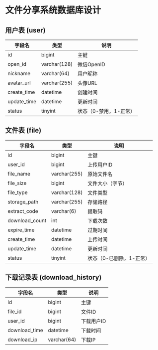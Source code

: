 # 文件分享系统数据库设计

## 用户表 (user)

| 字段名 | 类型 | 说明 |
|-------|------|------|
| id | bigint | 主键 |
| open_id | varchar(128) | 微信OpenID |
| nickname | varchar(64) | 用户昵称 |
| avatar_url | varchar(255) | 头像URL |
| create_time | datetime | 创建时间 |
| update_time | datetime | 更新时间 |
| status | tinyint | 状态（0-禁用，1-正常） |

## 文件表 (file)

| 字段名 | 类型 | 说明 |
|-------|------|------|
| id | bigint | 主键 |
| user_id | bigint | 上传用户ID |
| file_name | varchar(255) | 原始文件名 |
| file_size | bigint | 文件大小（字节） |
| file_type | varchar(128) | 文件类型 |
| storage_path | varchar(255) | 存储路径 |
| extract_code | varchar(6) | 提取码 |
| download_count | int | 下载次数 |
| expire_time | datetime | 过期时间 |
| create_time | datetime | 上传时间 |
| update_time | datetime | 更新时间 |
| status | tinyint | 状态（0-已删除，1-正常） |

## 下载记录表 (download_history)

| 字段名 | 类型 | 说明 |
|-------|------|------|
| id | bigint | 主键 |
| file_id | bigint | 文件ID |
| user_id | bigint | 下载用户ID |
| download_time | datetime | 下载时间 |
| download_ip | varchar(64) | 下载IP | 
